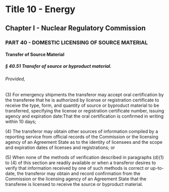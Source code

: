 
# Title 10 - Energy
## Chapter I - Nuclear Regulatory Commission
### PART 40 - DOMESTIC LICENSING OF SOURCE MATERIAL
#### Transfer of Source Material
##### § 40.51 Transfer of source or byproduct material.
###### Provided,

(3) For emergency shipments the transferor may accept oral certification by the transferee that he is authorized by license or registration certificate to receive the type, form, and quantity of source or byproduct material to be transferred, specifying the license or registration certificate number, issuing agency and expiration date:That the oral certification is confirmed in writing within 10 days;

(4) The transferor may obtain other sources of information compiled by a reporting service from official records of the Commission or the licensing agency of an Agreement State as to the identity of licensees and the scope and expiration dates of licenses and registrations; or

(5) When none of the methods of verification described in paragraphs (d)(1) to (4) of this section are readily available or when a transferor desires to verify that information received by one of such methods is correct or up-to-date, the transferor may obtain and record confirmation from the Commission or the licensing agency of an Agreement State that the transferee is licensed to receive the source or byproduct material.
